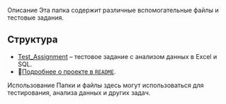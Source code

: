 Описание
Эта папка содержит различные вспомогательные файлы и тестовые задания.

## Структура

- [Test_Assignment](Test_Assigment/) – тестовое задание с анализом данных в Excel и SQL.
- 📄[Подробнее о проекте в `README`](Test_Assigment/README.md).



Использование
Папки и файлы здесь могут использоваться для тестирования, анализа данных и других задач.
